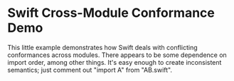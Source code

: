 # Swift Cross-Module Conformance Demo

This little example demonstrates how Swift deals with conflicting conformances
across modules.  There appears to be some dependence on import order, among
other things.  It's easy enough to create inconsistent semantics; just comment
out "import A" from "AB.swift".
